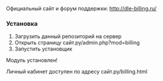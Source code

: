 Официальный сайт и форум поддержки: http://dle-billing.ru/

<h3>Установка</h3>

1. Загрузить данный репозиторий на сервер
2. Открыть страницу сайт.ру/admin.php?mod=billing
3. Запустить установщик

Модуль установлен!

Личный кабинет доступен по адресу сайт.ру/billing.html
